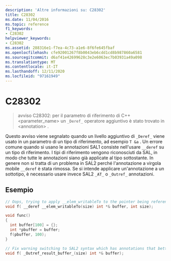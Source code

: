```yaml
---
description: 'Altre informazioni su: C28302'
title: C28302
ms.date: 11/04/2016
ms.topic: reference
f1_keywords:
- C28302
helpviewer_keywords:
- C28302
ms.assetid: 288316e1-f7ea-4c73-a1e6-8f6fe645fbaf
ms.openlocfilehash: cfe92001267f8b0043eb6cdd1cd8b987860a6581
ms.sourcegitcommit: d6af41e42699628c3e2e6063ec7b03931a49a098
ms.translationtype: MT
ms.contentlocale: it-IT
ms.lasthandoff: 12/11/2020
ms.locfileid: "97161949"
---
```

# <a name="c28302"></a>C28302

> avviso C28302: per il parametro di riferimento di C++ <parameter_name> un `_Deref_` operatore aggiuntivo è stato trovato in \<annotation> .

Questo avviso viene segnalato quando un livello aggiuntivo di `_Deref_` viene usato in un parametro di un tipo di riferimento, ad esempio `T &a` .  Un errore comune quando si usano le annotazioni SAL1 consiste nell'usare `__deref` su un tipo di riferimento.  I tipi di riferimento vengono riconosciuti da SAL, in modo che tutte le annotazioni siano già applicate al tipo sottostante.  In genere non si tratta di un problema in SAL2 perché l'annotazione a virgola mobile `__deref` è stata rimossa.  Se si intende applicare un'annotazione a un sottotipo, è necessario usare invece SAL2 `_AT_` o `_Outref_` annotazioni.

## <a name="example"></a>Esempio

```cpp
// Oops, trying to apply __elem_writableTo to the pointer being referenced
void f( __deref __elem_writableTo(size) int *& buffer, int size);

void func()
{
  int buffer[100] = {};
  int *pbuffer = buffer;
  f(pbuffer, 100);
}
```

```cpp
// Fix warning switching to SAL2 syntax which has annotations that better describe what the function does.
void f( _Outref_result_buffer_(size) int *& buffer);
```
